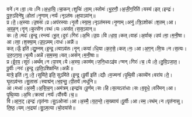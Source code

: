 

  
वने॑।न।वा॒।यः।नि।अ॒धा॒यि॒।चा॒कन्।शुचिः॑।वा॒म्।स्तोमः॑।भु॒र॒णौ॒।अ॒जी॒ग॒रिति॑।यस्य॑।इत्।इन्द्रः॑।पु॒रु॒ऽदिने॑षु।होता॑।नृ॒णाम्।नर्यः॑।नृऽत॑मः।क्ष॒पाऽवा॑न्॥  
प्र।ते॒।अ॒स्याः।उ॒षसः॑।प्र।अप॑रस्याः।नृ॒तौ।स्या॒म॒।नृऽत॑मस्य।नृ॒णाम्।अनु॑।त्रि॒ऽशोकः॑।श॒तम्।आ।अ॒व॒ह॒न्।नॄन्।कुत्से॑न।रथः॑।यः।अस॑त्।स॒स॒ऽवान्॥  
कः।ते॒।मदः॑।इ॒न्द्र॒।रन्त्यः॑।भू॒त्।दुरः॑।गिरः॑।अ॒भि।उ॒ग्रः।वि।धा॒व॒।कत्।वाहः॑।अ॒र्वाक्।उप॑।मा॒।म॒नी॒षा।आ।त्वा॒।श॒क्या॒म्।उ॒प॒ऽमम्।राधः॑।अन्नैः॑॥  
कत्।ऊँ॒ इति॑।द्यु॒म्नम्।इ॒न्द्र॒।त्वाऽव॑तः।नॄन्।कया॑।धि॒या।क॒र॒से॒।कत्।नः॒।आ।अ॒ग॒न्।मि॒त्रः।न।स॒त्यः।उ॒रु॒ऽगा॒य॒।भृ॒त्यै।अन्ने॑।स॒म॒स्य॒।यत्।अस॑न्।म॒नी॒षाः॥  
प्र।ई॒र॒य॒।सूरः॑।अर्थ॑म्।न।पा॒रम्।ये।अ॒स्य॒।काम॑म्।ज॒नि॒धाःऽइ॑व।ग्मन्।गिरः॑।च॒।ये।ते॒।तु॒वि॒ऽजा॒त॒।पू॒र्वीः।नरः॑।इ॒न्द्र॒।प्र॒ति॒ऽशिक्ष॑न्ति।अन्नैः॑॥  
मात्रे॒ इति॑।नु।ते॒।सुमि॑ते॒ इति॒ सुऽमि॑ते।इ॒न्द्र॒।पू॒र्वी इति॑।द्यौः।म॒ज्मना॑।पृ॒थि॒वी।काव्ये॑न।वरा॑य।ते॒।घृ॒तऽव॑न्तः।सु॒तासः॑।स्वाद्म॑न्।भ॒व॒न्तु॒।पी॒तये॑।मधू॑नि॥  
आ।मध्वः॑।अ॒स्मै॒।अ॒सि॒च॒न्।अम॑त्रम्।इन्द्रा॑य।पू॒र्णम्।सः।हि।स॒त्यऽरा॑धाः।सः।व॒वृ॒धे॒।वरि॑मन्।आ।पृ॒थि॒व्याः।अ॒भि।क्रत्वा॑।नर्यः॑।पौंस्यैः॑।च॒॥  
वि।आ॒न॒ट्।इन्द्रः॑।पृत॑नाः।सु॒ऽओजाः॑।आ।अ॒स्मै॒।य॒त॒न्ते॒।स॒ख्याय॑।पू॒र्वीः।आ।स्म॒।रथ॑म्।न।पृत॑नासु।ति॒ष्ठ॒।यम्।भ॒द्रया॑।सु॒ऽम॒त्या।चो॒दया॑से॥  
